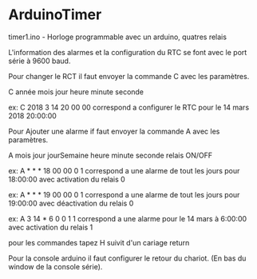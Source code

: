 # ArduinoTimer
timer1.ino - Horloge programmable avec un arduino, quatres relais

L'information des alarmes et la configuration du RTC se font avec le port série à 9600 baud.

Pour changer le RCT il faut envoyer la commande C avec les paramètres.

   C année mois jour heure minute seconde

   ex:   C 2018 3 14 20 00 00 
   correspond a configurer le RTC pour le 14 mars 2018 20:00:00
   
  
Pour Ajouter une alarme if faut envoyer la commande A avec les paramètres.

  A mois jour jourSemaine heure minute seconde relais ON/OFF
  
  ex:  A * * * 18 00 00 0 1
  correspond a une alarme de tout les jours pour 18:00:00 avec activation du relais 0

  ex:  A * * * 19 00 00 0 1
  correspond a une alarme de tout les jours pour 19:00:00 avec déactivation du relais 0
  
  ex:  A 3 14 * 6 0 0 1 1
  correspond a une alarme pour le 14 mars à 6:00:00 avec activation du relais 1
  
  pour les commandes tapez H suivit d'un cariage return
  
  Pour la console arduino il faut configurer le retour du chariot. (En bas du window de la console série).
